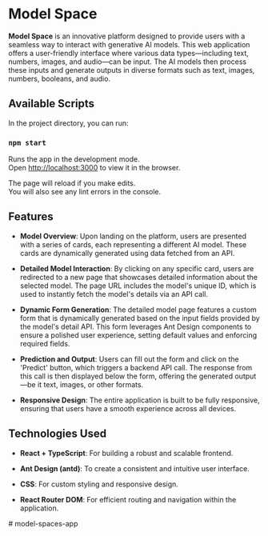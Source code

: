# Model Space

**Model Space** is an innovative platform designed to provide users with a seamless way to interact with generative AI models. This web application offers a user-friendly interface where various data types—including text, numbers, images, and audio—can be input. The AI models then process these inputs and generate outputs in diverse formats such as text, images, numbers, booleans, and audio.

## Available Scripts

In the project directory, you can run:

### `npm start`

Runs the app in the development mode.\
Open [http://localhost:3000](http://localhost:3000) to view it in the browser.

The page will reload if you make edits.\
You will also see any lint errors in the console.

## Features

- **Model Overview**: Upon landing on the platform, users are presented with a series of cards, each representing a different AI model. These cards are dynamically generated using data fetched from an API.

- **Detailed Model Interaction**: By clicking on any specific card, users are redirected to a new page that showcases detailed information about the selected model. The page URL includes the model's unique ID, which is used to instantly fetch the model's details via an API call.


- **Dynamic Form Generation**: The detailed model page features a custom form that is dynamically generated based on the input fields provided by the model's detail API. This form leverages Ant Design components to ensure a polished user experience, setting default values and enforcing required fields.

- **Prediction and Output**: Users can fill out the form and click on the 'Predict' button, which triggers a backend API call. The response from this call is then displayed below the form, offering the generated output—be it text, images, or other formats.

- **Responsive Design**: The entire application is built to be fully responsive, ensuring that users have a smooth experience across all devices.

## Technologies Used

- **React + TypeScript**: For building a robust and scalable frontend.

- **Ant Design (antd)**: To create a consistent and intuitive user interface.

- **CSS**: For custom styling and responsive design.

- **React Router DOM**: For efficient routing and navigation within the application.


#   m o d e l - s p a c e s - a p p 
 
 